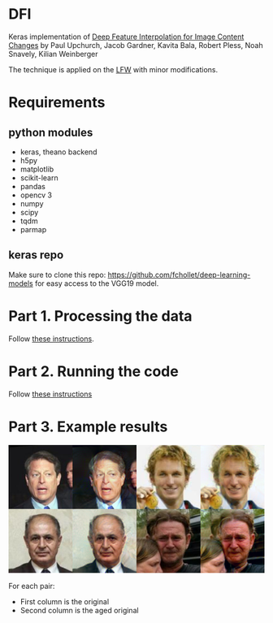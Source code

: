 # DFI

Keras implementation of [Deep Feature Interpolation for Image Content Changes](https://arxiv.org/pdf/1611.05507v1.pdf) by Paul Upchurch, Jacob Gardner, Kavita Bala, Robert Pless, Noah Snavely, Kilian Weinberger

The technique is applied on the [LFW](http://vis-www.cs.umass.edu/lfw/) with minor modifications.

# Requirements

## python modules

- keras, theano backend
- h5py
- matplotlib
- scikit-learn
- pandas
- opencv 3
- numpy
- scipy
- tqdm
- parmap

## keras repo

Make sure to clone this repo: https://github.com/fchollet/deep-learning-models for easy access to the VGG19 model.


# Part 1. Processing the data

Follow [these instructions](https://github.com/tdeboissiere/DeepLearningImplementations/tree/master/DFI/src/data).

# Part 2. Running the code

Follow [these instructions](https://github.com/tdeboissiere/DeepLearningImplementations/tree/master/DFI/src/model)

# Part 3. Example results

![figure](./figures/example_figures/example.png)

For each pair:

- First column is the original
- Second column is the aged original